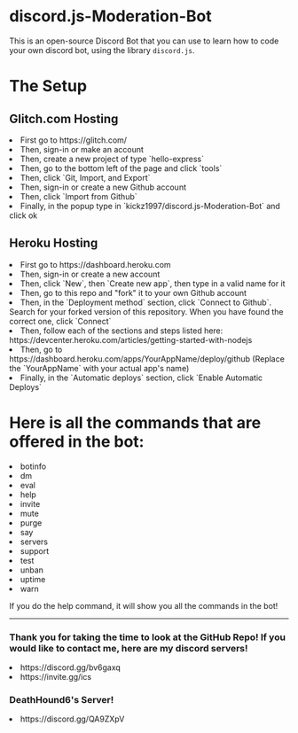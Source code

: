 # discord.js-Moderation-Bot

This is an open-source Discord Bot that you can use to learn how to code your own discord bot, using the library `discord.js`.

# The Setup

## Glitch.com Hosting
<li>First go to https://glitch.com/</li>
<li>Then, sign-in or make an account</li>
<li>Then, create a new project of type `hello-express`</li>
<li>Then, go to the bottom left of the page and click `tools`</li>
<li>Then, click  `Git, Import, and Export`</li>
<li>Then, sign-in or create a new Github account</li>
<li>Then, click `Import from Github`</li>
<li>Finally, in the popup type in `kickz1997/discord.js-Moderation-Bot` and click ok</li>

## Heroku Hosting
<li>First go to https://dashboard.heroku.com</li>
<li>Then, sign-in or create a new account</li>
<li>Then, click `New`, then `Create new app`, then type in a valid name for it</li>
<li>Then, go to this repo and "fork" it to your own Github account</li>
<li>Then, in the `Deployment method` section, click `Connect to Github`. Search for your forked version of this repository. When you have found the correct one, click `Connect`</li>
<li>Then, follow each of the sections and steps listed here: https://devcenter.heroku.com/articles/getting-started-with-nodejs</li>
<li>Then, go to https://dashboard.heroku.com/apps/YourAppName/deploy/github (Replace the `YourAppName` with your actual app's name)</li>
<li>Finally, in the `Automatic deploys` section, click `Enable Automatic Deploys`</li>

# Here is all the commands that are offered in the bot:
<li>botinfo</li>
<li>dm</li>
<li>eval</li>
<li>help</li>
<li>invite</li>
<li>mute</li>
<li>purge</li>
<li>say</li>
<li>servers</li>
<li>support</li>
<li>test</li>
<li>unban</li>
<li>uptime</li>
<li>warn</li>

If you do the help command, it will show you all the commands in the bot!

---------------------------
### Thank you for taking the time to look at the GitHub Repo! If you would like to contact me, here are my discord servers!
<li>https://discord.gg/bv6gaxq</li>
<li>https://invite.gg/ics</li>

### DeathHound6's Server!
<li>https://discord.gg/QA9ZXpV</li>
